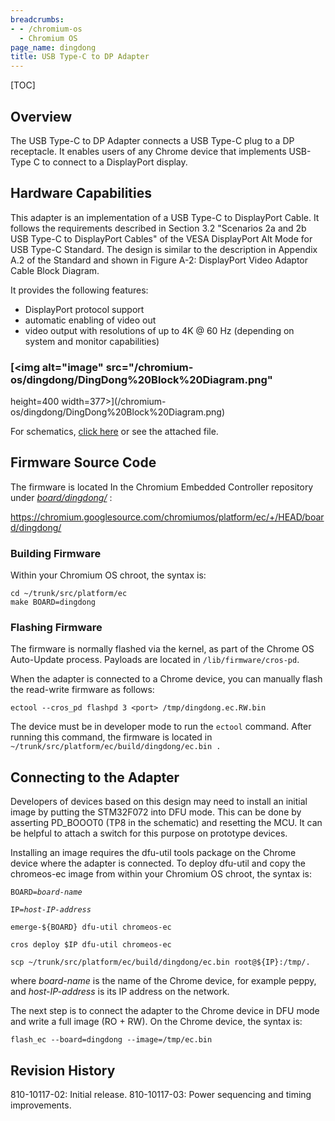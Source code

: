 ```yaml
---
breadcrumbs:
- - /chromium-os
  - Chromium OS
page_name: dingdong
title: USB Type-C to DP Adapter
---
```


[TOC]

## Overview

The USB Type-C to DP Adapter connects a USB Type-C plug to a DP receptacle. It
enables users of any Chrome device that implements USB-Type C to connect to a
DisplayPort display.

## Hardware Capabilities

This adapter is an implementation of a USB Type-C to DisplayPort Cable. It
follows the requirements described in Section 3.2 "Scenarios 2a and 2b USB
Type-C to DisplayPort Cables" of the VESA DisplayPort Alt Mode for USB Type-C
Standard. The design is similar to the description in Appendix A.2 of the
Standard and shown in Figure A-2: DisplayPort Video Adaptor Cable Block Diagram.

It provides the following features:

*   DisplayPort protocol support
*   automatic enabling of video out
*   video output with resolutions of up to 4K @ 60 Hz (depending on
            system and monitor capabilities)

### [<img alt="image" src="/chromium-os/dingdong/DingDong%20Block%20Diagram.png"
height=400 width=377>](/chromium-os/dingdong/DingDong%20Block%20Diagram.png)

For schematics, [click
here](https://docs.google.com/a/chromium.org/viewer?a=v&pid=sites&srcid=Y2hyb21pdW0ub3JnfGRldnxneDo3MWY0NGE4NGM4MjBiYTIy)
or see the attached file.

## Firmware Source Code

The firmware is located In the Chromium Embedded Controller repository under
*[board/dingdong/](https://chromium.googlesource.com/chromiumos/platform/ec/+/HEAD/board/hoho/)*
:

<https://chromium.googlesource.com/chromiumos/platform/ec/+/HEAD/board/dingdong/>

### Building Firmware

Within your Chromium OS chroot, the syntax is:

```none
cd ~/trunk/src/platform/ec
make BOARD=dingdong
```

### Flashing Firmware

The firmware is normally flashed via the kernel, as part of the Chrome OS
Auto-Update process. Payloads are located in `/lib/firmware/cros-pd`.

When the adapter is connected to a Chrome device, you can manually flash the
read-write firmware as follows:

```none
ectool --cros_pd flashpd 3 <port> /tmp/dingdong.ec.RW.bin
```

The device must be in developer mode to run the `ectool` command. After running
this command, the firmware is located in
`~/trunk/src/platform/ec/build/dingdong/ec.bin .`

## Connecting to the Adapter

Developers of devices based on this design may need to install an initial image
by putting the STM32F072 into DFU mode. This can be done by asserting PD_BOOOT0
(TP8 in the schematic) and resetting the MCU. It can be helpful to attach a
switch for this purpose on prototype devices.

Installing an image requires the dfu-util tools package on the Chrome device
where the adapter is connected. To deploy dfu-util and copy the chromeos-ec
image from within your Chromium OS chroot, the syntax is:

<pre><code>BOARD=<i>board-name</i>
</code></pre>

<pre><code>IP=<i>host-IP-address</i>
</code></pre>

<pre><code>emerge-${BOARD} dfu-util chromeos-ec
</code></pre>

<pre><code>cros deploy $IP dfu-util chromeos-ec
</code></pre>

<pre><code>scp ~/trunk/src/platform/ec/build/dingdong/ec.bin root@${IP}:/tmp/.
</code></pre>

where *board-name* is the name of the Chrome device, for example peppy, and
*host-IP-address* is its IP address on the network.

The next step is to connect the adapter to the Chrome device in DFU mode and
write a full image (RO + RW). On the Chrome device, the syntax is:

```none
flash_ec --board=dingdong --image=/tmp/ec.bin
```

## Revision History

810-10117-02: Initial release.
810-10117-03: Power sequencing and timing improvements.
